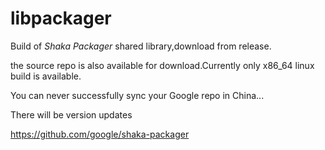# libpackager

Build of _Shaka Packager_ shared library,download from release.

the source repo is also available for download.Currently only x86_64 linux build is available.

You can never successfully sync your Google repo in China... 

There will be version updates 

https://github.com/google/shaka-packager

